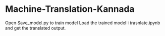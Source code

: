 # Machine-Translation-Kannada

Open Save_model.py to train model
Load the trained model i trasnlate.ipynb and get the translated output.
